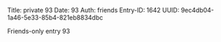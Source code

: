 Title: private 93
Date: 93
Auth: friends
Entry-ID: 1642
UUID: 9ec4db04-1a46-5e33-85b4-821eb8834dbc

Friends-only entry 93

